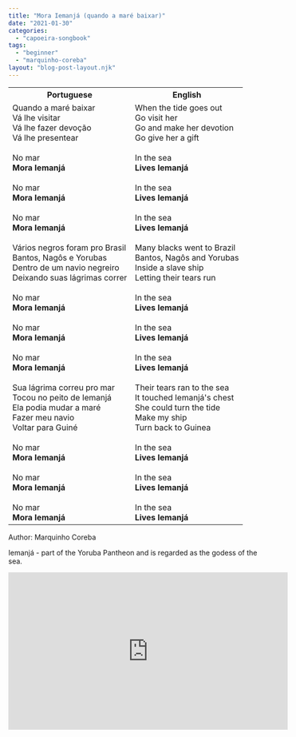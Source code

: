 ```yaml
---
title: "Mora Iemanjá (quando a maré baixar)"
date: "2021-01-30"
categories: 
  - "capoeira-songbook"
tags: 
  - "beginner"
  - "marquinho-coreba"
layout: "blog-post-layout.njk"
---
```


<table class="capoeira-table">
    <tr class="header-row">
        <th>Portuguese</th>
        <th>English</th>
    </tr>
    <tr>
        <td>Quando a maré baixar<br>
        Vá lhe visitar<br>
        Vá lhe fazer devoção<br>
        Vá lhe presentear<br>
        <br>
        No mar<br>
        <strong>Mora Iemanjá</strong><br>
        <br>
        No mar<br>
        <strong>Mora Iemanjá</strong><br>
        <br>
        No mar<br>
        <strong>Mora Iemanjá</strong><br>
        <br>
        Vários negros foram pro Brasil<br>
        Bantos, Nagôs e Yorubas<br>
        Dentro de um navio negreiro<br>
        Deixando suas lágrimas correr<br>
        <br>
        No mar<br>
        <strong>Mora Iemanjá</strong><br>
        <br>
        No mar<br>
        <strong>Mora Iemanjá</strong><br>
        <br>
        No mar<br>
        <strong>Mora Iemanjá</strong><br>
        <br>
        Sua lágrima correu pro mar<br>
        Tocou no peito de Iemanjá<br>
        Ela podia mudar a maré<br>
        Fazer meu navio<br>
        Voltar para Guiné<br>
        <br>
        No mar<br>
        <strong>Mora Iemanjá</strong><br>
        <br>
        No mar<br>
        <strong>Mora Iemanjá</strong><br>
        <br>
        No mar<br>
        <strong>Mora Iemanjá</strong></td>
        <td>When the tide goes out<br>
        Go visit her<br>
        Go and make her devotion<br>
        Go give her a gift<br>
        <br>
        In the sea<br>
        <strong>Lives Iemanjá</strong><br>
        <br>
        In the sea<br>
        <strong>Lives Iemanjá</strong><br>
        <br>
        In the sea<br>
        <strong>Lives Iemanjá</strong><br>
        <br>
        Many blacks went to Brazil<br>
        Bantos, Nagôs and Yorubas<br>
        Inside a slave ship<br>
        Letting their tears run<br>
        <br>
        In the sea<br>
        <strong>Lives Iemanjá</strong><br>
        <br>
        In the sea<br>
        <strong>Lives Iemanjá</strong><br>
        <br>
        In the sea<br>
        <strong>Lives Iemanjá</strong><br>
        <br>
        Their tears ran to the sea<br>
        It touched Iemanjá's chest<br>
        She could turn the tide<br>
        Make my ship<br>
        Turn back to Guinea<br>
        <br>
        In the sea<br>
        <strong>Lives Iemanjá</strong><br>
        <br>
        In the sea<br>
        <strong>Lives Iemanjá</strong><br>
        <br>
        In the sea<br>
        <strong>Lives Iemanjá</strong></td>
    </tr>
</table>

<figcaption>
Author: Marquinho Coreba
</figcaption>

Iemanjá - part of the Yoruba Pantheon and is regarded as the godess of the sea.

<iframe width="560" height="315" src="https://www.youtube.com/embed/-4M01O7uhPQ" title="YouTube video player" frameborder="0" allow="accelerometer; autoplay; clipboard-write; encrypted-media; gyroscope; picture-in-picture" allowfullscreen></iframe>